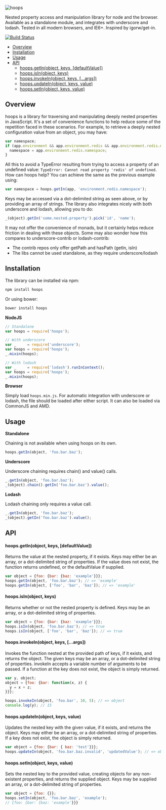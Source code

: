 ![hoops](http://danielstjules.com/github/hoopslogo.png)

Nested property access and manipulation library for node and the browser.
Available as a standalone module, and integrates with underscore and lodash.
Tested in all modern browsers, and IE6+. Inspired by igorw/get-in.

[![Build Status](https://travis-ci.org/danielstjules/hoops.svg?branch=master)](https://travis-ci.org/danielstjules/hoops)

* [Overview](#overview)
* [Installation](#installation)
* [Usage](#usage)
* [API](#api)
  * [hoops.getIn(object, keys, \[defaultValue\])](#hoopsgetinobject-keys-defaultvalue)
  * [hoops.isIn(object, keys)](#hoopsisinobject-keys)
  * [hoops.invokeIn(object, keys, \[...args\])](#hoopsinvokeinobject-keys-args)
  * [hoops.updateIn(object, keys, value)](#hoopsupdateinobject-keys-value)
  * [hoops.setIn(object, keys, value)](#hoopssetinobject-keys-value)

## Overview

hoops is a library for traversing and manipulating deeply nested properties in
JavaScript. It's a set of convenience functions to help reduce some of the
repetition faced in these scenarios. For example, to retrieve a deeply nested
configuration value from an object, you may have:

``` javascript
var namespace;
if (app.environment && app.environment.redis && app.environment.redis.namespace) {
  namespace = app.environment.redis.namespace;
}
```

All this to avoid a TypeError resulting from trying to access a property of
an undefined value: `TypeError: Cannot read property 'redis' of undefined`.
How can hoops help? You can achieve the same as the previous example using:

``` javascript
var namespace = hoops.getIn(app, 'environment.redis.namespace');
```

Keys may be accessed via a dot-delimited string as seen above, or by providing
an array of strings. The library also integrates nicely with both underscore
and lodash, allowing you to do:

``` javascript
_(object).getIn('some.nested.property').pick('id', 'name');
```

It may not offer the convenience of monads, but it certainly helps reduce
friction in dealing with these objects. Some may also wonder how this compares
to underscore-contrib or lodash-contrib:

* The contrib repos only offer getPath and hasPath (getIn, isIn)
* The libs cannot be used standalone, as they require underscore/lodash

## Installation

The library can be installed via npm:

``` bash
npm install hoops
```

Or using bower:

``` bash
bower install hoops
```

**NodeJS**

``` javascript
// Standalone
var hoops = require('hoops');

// With underscore
var _     = require('underscore');
var hoops = require('hoops');
_.mixin(hoops);

// With lodash
var _     = require('lodash').runInContext();
var hoops = require('hoops');
_.mixin(hoops);
```

**Browser**

Simply load `hoops.min.js`. For automatic integration with underscore or lodash,
the file should be loaded after either script. It can also be loaded via
CommonJS and AMD.

## Usage

**Standalone**

Chaining is not available when using hoops on its own.

``` javascript
hoops.getIn(object, 'foo.bar.baz');
```

**Underscore**

Underscore chaining requires chain() and value() calls.

``` javascript
_.getIn(object, 'foo.bar.baz');
_(object).chain().getIn('foo.bar.baz').value();
```

**Lodash**

Lodash chaining only requires a value call.

``` javascript
_.getIn(object, 'foo.bar.baz');
_(object).getIn('foo.bar.baz').value();
```

## API

#### hoops.getIn(object, keys, \[defaultValue\])

Returns the value at the nested property, if it exists. Keys may either be
an array, or a dot-delimited string of properties. If the value does not
exist, the function returns undefined, or the defaultValue if supplied.

``` javascript
var object = {foo: {bar: {baz: 'example'}}};
hoops.getIn(object, 'foo.bar.baz'); // => 'example'
hoops.getIn(object, ['foo', 'bar', 'baz']); // => 'example'
```

#### hoops.isIn(object, keys)

Returns whether or not the nested property is defined. Keys may be an
array, or a dot-delimited string of properties.

``` javascript
var object = {foo: {bar: {baz: 'example'}}};
hoops.isIn(object, 'foo.bar.baz'); // => true
hoops.isIn(object, ['foo', 'bar', 'baz']); // => true
```

#### hoops.invokeIn(object, keys, \[...args\])

Invokes the function nested at the provided path of keys, if it exists,
and returns the object. The given keys may be an array, or a dot-delimited
string of properties. invokeIn accepts a variable number of arguments to
be passed. If a function at the key does not exist, the object is simply
returned.

``` javascript
var y, object;
object = {foo: {bar: function(x, z) {
  y = x + z;
}}};

hoops.invokeIn(object, 'foo.bar', 10, 5); // => object
console.log(y); // 15
```

#### hoops.updateIn(object, keys, value)

Updates the nested key with the given value, if it exists, and returns the
object. Keys may either be an array, or a dot-delimited string of
properties. If a key does not exist, the object is simply returned.

``` javascript
var object = {foo: {bar: { baz: 'test'}}};
hoops.updateIn(object, 'foo.bar.baz.invalid', 'updatedValue'); // => object
```

#### hoops.setIn(object, keys, value)

Sets the nested key to the provided value, creating objects for any
non-existent properties, and returns the supplied object. Keys may be
supplied an array, or a dot-delimited string of properties.

``` javascript
var object = {foo: {}};
hoops.setIn(object, 'foo.bar.baz', 'example');
// {foo: {bar: {baz: 'example'}}}
```
